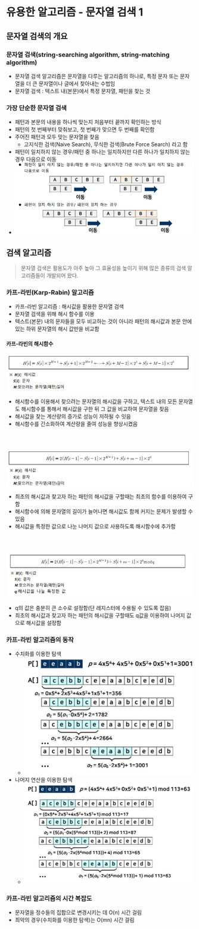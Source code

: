 # 유용한 알고리즘 - 문자열 검색 1

## 문자열 검색의 개요

### 문자열 검색(string-searching algorithm, string-matching algorithm)

- 문자열 검색 알고리즘은 문자열을 다루는 알고리즘의 하나로, 특정 문자 또는 문자열을 더 큰 문자열이나 글에서 찾아내는 수법임
- 문자열 검색 : 텍스트 내(본문)에서 특정 문자열, 패턴을 찾는 것

### 가장 단순한 문자열 검색

- 패턴과 본문의 내용을 하나씩 맞는지 처음부터 끝까지 확인하는 방식
- 패턴의 첫 번째부터 맞춰보고, 첫 번째가 맞으면 두 번째를 확인함
- 주어진 패턴과 모두 맞는 문자열을 찾음
  - 고지식한 검색(Naive Search), 무식한 검색(Brute Force Search) 라고 함
- 패턴이 일치하지 않는 경우/패턴 중 하나는 일치하지만 다른 하나가 일치하지 않는 경우 다음으로 이동
- ![alt text](image.png)

## 검색 알고리즘

> 문자열 검색은 활용도가 아주 높아 그 효율성을 높이기 위해 많은 종류의 검색 알고리즘들이 개발되어 왔다.

### 카프-라빈(Karp-Rabin) 알고리즘

- 카프-라빈 알고리즘 : 해시값을 활용한 문자열 검색
- 문자열 검색을 위해 해시 함수를 이용
- 텍스트(본문) 내의 문자들을 모두 비교하는 것이 아니라 패턴의 해시값과 본문 안에 있는 하위 문자열의 해시 값만을 비교함

#### 카프-라빈의 해시함수

![alt text](image-1.png)

- 해시함수를 이용해서 찾으려는 문자열의 해시값을 구하고, 텍스트 내의 모든 문자열도 해시함수를 통해서 해시값을 구한 뒤 그 값을 비교하여 문자열을 찾음
- 해시값을 찾는 계산량의 증가로 성능이 저하될 수 잇음
- 해시함수를 간소화하여 계산량을 줄여 성능을 향상시켰음

<br>
<br>

![alt text](image-2.png)

- 최초의 해시값과 찾고자 하는 패턴의 해시값을 구할때는 최초의 함수를 이용하여 구함
- 해시함수에 의해 문자열의 길이가 늘어나면 해시값도 함께 커지는 문제가 발생할 수 있음
- 해시값을 특정한 값으로 나눈 나머지 값으로 사용하도록 해시함수에 추가함

<br>
<br>

![alt text](image-3.png)

- q의 값은 충분히 큰 소수로 설정함(단 레지스터에 수용될 수 있도록 잡음)
- 최초의 해시값과 찾고자 하는 패턴의 해시값을 구할때도 q값을 이용하여 나머지 값으로 해시값을 설정함

### 카프-라빈 알고리즘의 동작

- 수치화를 이용한 탐색
  - ![alt text](image-4.png)
- 나머지 연산을 이용한 탐색
  - ![alt text](image-5.png)

### 카프-라빈 알고리즘의 시간 복잡도

- 문자열을 정수들의 집합으로 변경시키는 데 O(n) 시간 걸림
- 최악의 경우(수치화를 이용한 탐색)는 O(mn) 시간 걸림
